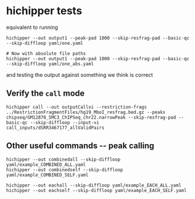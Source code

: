 # hichipper tests

equivalent to running
```
hichipper --out output1 --peak-pad 1000 --skip-resfrag-pad --basic-qc --skip-diffloop yaml/one.yaml

# Now with absolute file paths
hichipper --out output1 --peak-pad 1000 --skip-resfrag-pad --basic-qc --skip-diffloop yaml/one_abs.yaml

```
and testing the output against something we think is correct

## Verify the `call` mode

```
hichipper call --out outputCallvi --restriction-frags ../RestrictionFragmentFiles/hg19_MboI_resfrag.bed.gz --peaks chipseq/GM12878_SMC3_ChIPSeq_chr22.narrowPeak --skip-resfrag-pad --basic-qc --skip-diffloop --input-vi call_inputs/dSRR3467177_allValidPairs 

```


## Other useful commands -- peak calling
```
hichipper --out combinedall --skip-diffloop yaml/example_COMBINED_ALL.yaml
hichipper --out combinedself --skip-diffloop yaml/example_COMBINED_SELF.yaml

hichipper --out eachall --skip-diffloop yaml/example_EACH_ALL.yaml
hichipper --out eachself --skip-diffloop yaml/example_EACH_SELF.yaml
```

